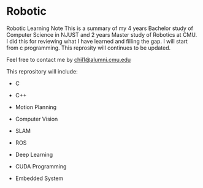 # Robotic
Robotic Learning Note
This is a summary of my 4 years Bachelor study of  Computer Science in NJUST and 2 years Master study of Robotics at CMU.
I did this for reviewing what I have learned and filling the gap.
I will start from c programming. This reprosity will continues to be updated. 

Feel free to contact me by chil1@alumni.cmu.edu

This reprository will include:

- C

- C++

- Motion Planning

- Computer Vision

- SLAM

- ROS

- Deep Learning

- CUDA Programming

- Embedded System


